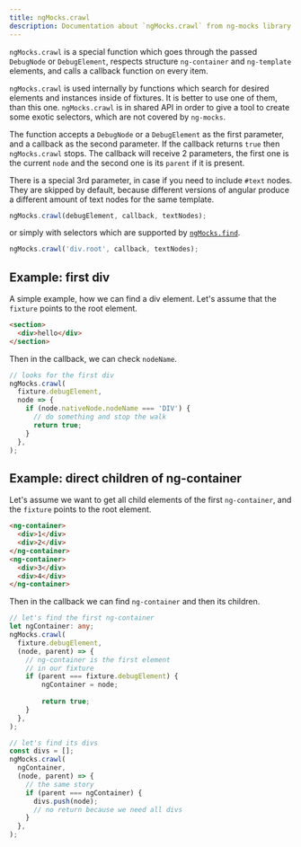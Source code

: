 ```yaml
---
title: ngMocks.crawl
description: Documentation about `ngMocks.crawl` from ng-mocks library
---
```


`ngMocks.crawl` is a special function which goes through the passed `DebugNode` or `DebugElement`,
respects structure `ng-container` and `ng-template` elements,
and calls a callback function on every item.

`ngMocks.crawl` is used internally by functions which search for desired elements and instances inside of fixtures.
It is better to use one of them, than this one.
`ngMocks.crawl` is in shared API in order to give a tool to create some exotic selectors, which are not covered by `ng-mocks`.  

The function accepts  a `DebugNode` or a `DebugElement` as the first parameter,
and a callback as the second parameter.
If the callback returns `true`
then `ngMocks.crawl` stops.
The callback will receive 2 parameters, the first one is the current `node` and
the second one is its `parent` if it is present.

There is a special 3rd parameter, in case if you need to include `#text` nodes.
They are skipped by default, because different versions of angular produce
a different amount of text nodes for the same template.

```ts
ngMocks.crawl(debugElement, callback, textNodes);
```

or simply with selectors which are supported by [`ngMocks.find`](find.md).

```ts
ngMocks.crawl('div.root', callback, textNodes);
```

## Example: first div

A simple example, how we can find a div element.
Let's assume that the `fixture` points to the root element.

```html
<section>
  <div>hello</div>
</section>
```

Then in the callback, we can check `nodeName`.

```ts
// looks for the first div
ngMocks.crawl(
  fixture.debugElement,
  node => {
    if (node.nativeNode.nodeName === 'DIV') {
      // do something and stop the walk
      return true;
    }
  },
);
```

## Example: direct children of ng-container

Let's assume we want to get all child elements of the first `ng-container`,
and the `fixture` points to the root element.

```html
<ng-container>
  <div>1</div>
  <div>2</div>
</ng-container>
<ng-container>
  <div>3</div>
  <div>4</div>
</ng-container>
```

Then in the callback we can find `ng-container` and then its children.

```ts
// let's find the first ng-container
let ngContainer: any;
ngMocks.crawl(
  fixture.debugElement,
  (node, parent) => {
    // ng-container is the first element
    // in our fixture
    if (parent === fixture.debugElement) {
        ngContainer = node;
        
        return true;
    }
  },
);

// let's find its divs
const divs = [];
ngMocks.crawl(
  ngContainer,
  (node, parent) => {
    // the same story
    if (parent === ngContainer) {
      divs.push(node);
      // no return because we need all divs
    }
  },
);
```
